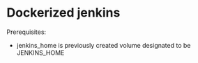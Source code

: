 # Dockerized jenkins

Prerequisites:
- jenkins_home is previously created volume designated to be JENKINS_HOME

